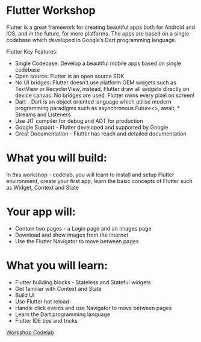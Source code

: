# Flutter Workshop
Flutter is a great framework for creating beautiful apps both for Android and IOS, and in the future, for more platforms. 
The apps are based on a single codebase which developed in Google’s Dart programming language. 

Flutter Key Features:
* Single Codebase: Develop a beautiful mobile apps based on single codebase 
* Open source: Flutter is an open source SDK
* No UI bridges: Flutter doesn’t use platform OEM widgets such as TextView or RecyclerView, instead, Flutter draw all widgets directly on device canvas. No bridges are used. Flutter owns every pixel on screen!
* Dart - Dart is an object oriented language which utilise modern programming paradigms such as asynchronous Future<>, await, * Streams and Listeners
* Use JIT compiler for debug and AOT for production
* Google Support - Flutter developed and supported by Google 
* Great Documentation - Flutter has reach and detailed documentation 

# What you will build:
In this workshop - codelab, you will learn to install and setup Flutter environment,  create your first app, learn the basic concepts of Flutter such as Widget, Context and State

# Your app will: 
* Contain two pages - a Login page and an Images page
* Download and show images from the internet
* Use the Flutter Navigator to move between pages

# What you will learn:
* Flutter building blocks - Stateless and Stateful widgets
* Get familiar with Context and State
* Build UI 
* Use Flutter hot reload 
* Handle click events and use Navigator to move between pages
* Learn the Dart programming language
* Flutter IDE tips and tricks

[Workshop Codelab](https://tikalk.github.io/flutter_workshop/codelab/#0)
